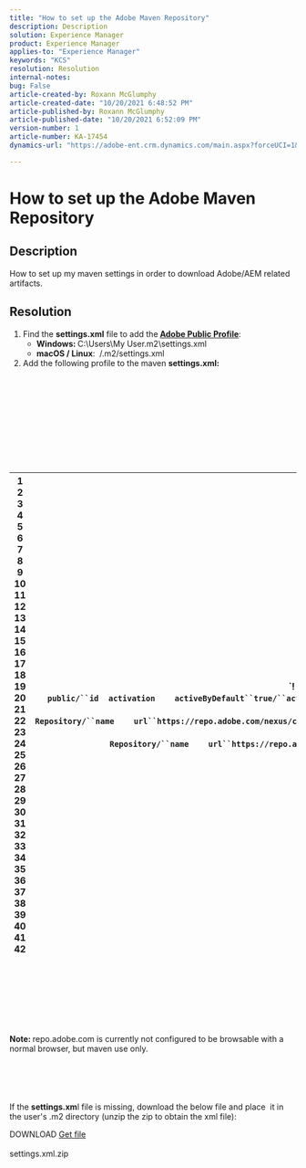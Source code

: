 ```yaml
---
title: "How to set up the Adobe Maven Repository"
description: Description
solution: Experience Manager
product: Experience Manager
applies-to: "Experience Manager"
keywords: "KCS"
resolution: Resolution
internal-notes: 
bug: False
article-created-by: Roxann McGlumphy
article-created-date: "10/20/2021 6:48:52 PM"
article-published-by: Roxann McGlumphy
article-published-date: "10/20/2021 6:52:09 PM"
version-number: 1
article-number: KA-17454
dynamics-url: "https://adobe-ent.crm.dynamics.com/main.aspx?forceUCI=1&pagetype=entityrecord&etn=knowledgearticle&id=46958f5c-d631-ec11-b6e5-000d3a5ba97a"

---
```

# How to set up the Adobe Maven Repository

## Description


How to set up my maven settings in order to download Adobe/AEM related artifacts.


## Resolution


1. Find the <b>settings.xml</b> file to add the<b> [Adobe Public Profile](https://repo.adobe.com/)</b>:
    - <b>Windows: </b>C:\Users\My User\.m2\settings.xml
    - <b>macOS / Linux</b>:  /.m2/settings.xml
2. Add the following profile to the maven <b>settings.xml:</b>

<br><br><br><br><br> <br><br><br><br>

|   1<br>  2<br>  3<br>  4<br>  5<br>  6<br>  7<br>  8<br>  9<br>  10<br>  11<br>  12<br>  13<br>  14<br>  15<br>  16<br>  17<br>  18<br>  19<br>  20<br>  21<br>  22<br>  23<br>  24<br>  25<br>  26<br>  27<br>  28<br>  29<br>  30<br>  31<br>  32<br>  33<br>  34<br>  35<br>  36<br>  37<br>  38<br>  39<br>  40<br>  41<br>  42   | `!-- ====================================================== --``!-- A D O B E   P U B L I C   P R O F I L E                --``!-- ====================================================== --````profile````    ````id``adobe-public/``id````    ````activation````        ````activeByDefault``true/``activeByDefault````    ``/``activation````    ````properties````        ````releaseRepository-Id``adobe-public-releases/``releaseRepository-Id````    ````releaseRepository-Name``Adobe Public Releases/``releaseRepository-Name````    ````releaseRepository-URL``https://repo.adobe.com/nexus/content/groups/public/``releaseRepository-URL````    ``/``properties````    ````repositories````        ````repository````        ````id``adobe-public-releases/``id````        ````name``Adobe Public Repository/``name````        ````url``https://repo.adobe.com/nexus/content/groups/public/``url````        ````releases````            ````enabled``true/``enabled````            ````updatePolicy``never/``updatePolicy````        ``/``releases````        ````snapshots````            ````enabled``false/``enabled````        ``/``snapshots````    ``/``repository````    ``/``repositories````     ````pluginRepositories````        ````pluginRepository````        ````id``adobe-public-releases/``id````        ````name``Adobe Public Repository/``name````        ````url``https://repo.adobe.com/nexus/content/groups/public/``url````        ````releases````            ````enabled``true/``enabled````            ````updatePolicy``never/``updatePolicy````        ``/``releases````        ````snapshots````            ````enabled``false/``enabled````        ``/``snapshots````    ``/``pluginRepository````    ``/``pluginRepositories````/``profile``` |
| --- | --- |

<br><br><br><br><br> <br><br>
<b>Note: </b>repo.adobe.com is currently not configured to be browsable with a normal browser, but maven use only.
<br><br><br><br> <br><br>
If the <b>settings.xm</b>l file is missing, download the below file and place  it in the user's .m2 directory (unzip the zip to obtain the xml file):

DOWNLOAD
[Get file](https://helpx.adobe.com/content/dam/help/en/experience-manager/kb/SetUpTheAdobeMavenRepository/jcr_content/main-pars/download_section/download-1/settings_xml.zip "settings.xml.zip") <br><br>settings.xml.zip